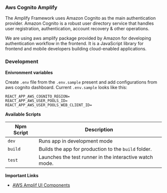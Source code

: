 ### Aws Cognito Amplify

The Amplify Framework uses Amazon Cognito as the main authentication provider. Amazon Cognito is a robust user directory service that handles user registration, authentication, account recovery & other operations.

We are using aws amplify package provided by Amazon for developing authentication workflow in the frontend. It is a JavaScript library for frontend and mobile developers building cloud-enabled applications.

### Development

**Enivronment variables**

Create `.env` file from the `.env.sample` present and add configurations from aws cognito dashboard. Current `.env.sample` looks like this:

```
REACT_APP_AWS_COGNITO_REGION=
REACT_APP_AWS_USER_POOLS_ID=
REACT_APP_AWS_USER_POOLS_WEB_CLIENT_ID=
```

**Available Scripts**

| Npm Script | Description                                             |
| ---------- | ------------------------------------------------------- |
| `dev`      | Runs app in development mode                            |
| `build`    | Builds the app for production to the `build` folder.    |
| `test`     | Launches the test runner in the interactive watch mode. |

**Important Links**

- [AWS Amplif UI Components](https://docs.amplify.aws/ui/auth/authenticator/q/framework/react)
